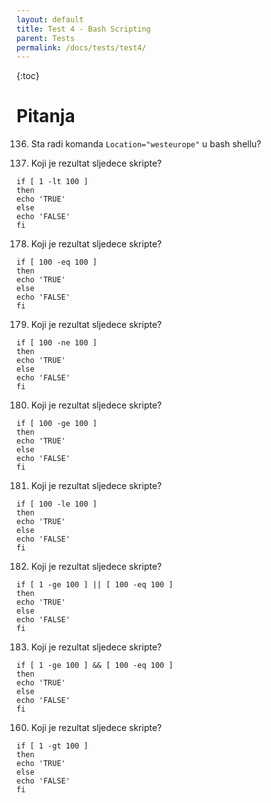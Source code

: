 ```yaml
---
layout: default
title: Test 4 - Bash Scripting
parent: Tests
permalink: /docs/tests/test4/
---
```


{:toc}

# Pitanja

136. Sta radi komanda ````Location="westeurope"```` u bash shellu?


177. Koji je rezultat sljedece skripte?  
````
if [ 1 -lt 100 ]  
then  
echo 'TRUE'  
else  
echo 'FALSE'  
fi  
````

178. Koji je rezultat sljedece skripte?
````
if [ 100 -eq 100 ]  
then  
echo 'TRUE'  
else  
echo 'FALSE'  
fi
````

179. Koji je rezultat sljedece skripte?
````
if [ 100 -ne 100 ]  
then  
echo 'TRUE'  
else  
echo 'FALSE'  
fi
````

180. Koji je rezultat sljedece skripte?
````
if [ 100 -ge 100 ]  
then  
echo 'TRUE'  
else  
echo 'FALSE'  
fi
````



181. Koji je rezultat sljedece skripte?
````
if [ 100 -le 100 ]  
then  
echo 'TRUE'  
else  
echo 'FALSE'  
fi
````



182. Koji je rezultat sljedece skripte?
````
if [ 1 -ge 100 ] || [ 100 -eq 100 ]
then  
echo 'TRUE'  
else  
echo 'FALSE'  
fi
````


183. Koji je rezultat sljedece skripte?
````
if [ 1 -ge 100 ] && [ 100 -eq 100 ]
then  
echo 'TRUE'  
else  
echo 'FALSE'  
fi
````

160. Koji je rezultat sljedece skripte?  
````
if [ 1 -gt 100 ]  
then  
echo 'TRUE'  
else  
echo 'FALSE'  
fi  
````
